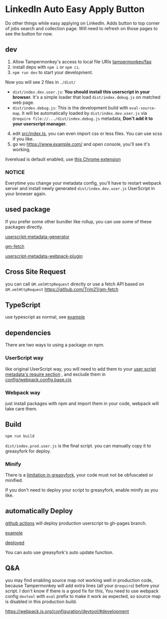 # LinkedIn Auto Easy Apply Button

Do other things while easy applying on LinkedIn. Adds button to top corner of jobs search and collection page. Will need to refresh on those pages to see the button for now.

## dev

1. Allow Tampermonkey's access to local file URIs [tampermonkey/faq](https://tampermonkey.net/faq.php?ext=dhdg#Q204)
2. install deps with `npm i` or `npm ci`.
3. `npm run dev` to start your development.

Now you will see 2 files in `./dist/`

-   `dist/index.dev.user.js`: **You should install this userscript in your browser.** It's a simple loader that load `dist/index.debug.js` on matched web page.
-   `dist/index.debug.js`: This is the development build with `eval-source-map`. It will be automatically loaded by `dist/index.dev.user.js` via `@require file://.../dist/index.debug.js` metadata, **Don't add it to your userscript manager.**

4. edit [src/index.ts](./src/index.ts), you can even import css or less files. You can use scss if you like.
5. go wo <https://www.example.com/> and open console, you'll see it's working.

livereload is default enabled, use [this Chrome extension](https://chrome.google.com/webstore/detail/jnihajbhpnppcggbcgedagnkighmdlei)

### NOTICE

Everytime you change your metadata config,
you'll have to restart webpack server and install newly generated `dist/index.dev.user.js` UserScript in your browser again.

## used package

If you prefer some other bundler like rollup, you can use some of these packages directly.

[userscript-metadata-generator](https://github.com/trim21/userscript-metadata-generator)

[gm-fetch](https://github.com/trim21/gm-fetch)

[userscript-metadata-webpack-plugin](https://github.com/trim21/userscript-metadata-webpack-plugin)

## Cross Site Request

you can call `GM.xmlHttpRequest` directly or use a fetch API based on `GM.xmlHttpRequest` <https://github.com/Trim21/gm-fetch>

## TypeScript

use typescript as normal, see [example](src/index.ts)

## dependencies

There are two ways to using a package on npm.

### UserScript way

like original UserScript way, you will need to add them to your [user script metadata's require section](./config/metadata.cjs#L16-L18) , and exclude them in [config/webpack.config.base.cjs](./config/webpack.config.base.cjs#L18-L20)

### Webpack way

just install packages with npm and import them in your code, webpack will take care them.

## Build

```bash
npm run build
```

`dist/index.prod.user.js` is the final script. you can manually copy it to greasyfork for deploy.

### Minify

There is a [limitation in greasyfork](https://greasyfork.org/en/help/code-rules), your code must not be obfuscated or minified.

If you don't need to deploy your script to greasyfork, enable minify as you like.

## automatically Deploy

[github actions](./.github/workflows/deploy.yaml#L36) will deploy production userscript to gh-pages branch.

[example](https://github.com/edygry/linkedin-auto-apply/tree/gh-pages)

[deployed](https://edygry.github.io/linkedin-auto-apply/index.prod.user.js)

You can auto use greasyfork's auto update function.

## Q&A

you may find enabling source map not working well in production code, because Tampermonkey will add extra lines (all your `@require`) before your script. I don't know if there is a good fix for this, You need to use webpack config `devtool` with `eval` prefix to make it work as expected, so source map is disabled in this production build.

<https://webpack.js.org/configuration/devtool/#development>
